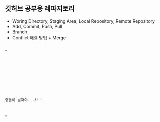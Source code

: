 ## 깃허브 공부용 레파지토리

- Woring Directory, Staging Area, Local Repository, Remote Repository
- Add, Commit, Push, Pull
- Branch
- Conflict 해결 방법 + Merge

<code>
"<!DOCTYPE html>
<html lang="en">
<head>
    <meta charset="UTF-8">
    <meta http-equiv="X-UA-Compatible" content="IE=edge">
    <meta name="viewport" content="width=device-width, initial-scale=1.0">
    <title>이건 새로운 기능!!</title>
</head>
<body>
    <p>충돌이 날꺼야...!!!</p>
</body>
</html>"
</code>
